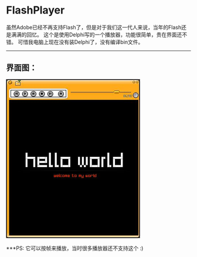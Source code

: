 # FlashPlayer

虽然Adobe已经不再支持Flash了，但是对于我们这一代人来说，当年的Flash还是满满的回忆。
这个是使用Delphi写的一个播放器，功能很简单，贵在界面还不错。
可惜我电脑上现在没有装Delphi了，没有编译bin文件。

---

## 界面图：
![FlashPlayer](./flashplayer.jpg)

***PS: 它可以按帧来播放，当时很多播放器还不支持这个  :)